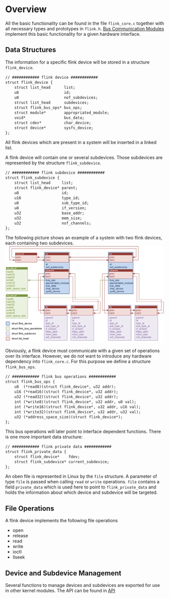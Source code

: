 # Overview
All the basic functionality can be found in the file `flink_core.c` together with all necessary types and prototypes in `flink.h`. [Bus Communication Modules](bcm.md) implement this basic functionality for a given hardware interface.

## Data Structures
The information for a specific flink device will be stored in a structure `flink_device`.

    // ############ flink device ############
    struct flink_device {
        struct list_head      list;
        u8                    id;
        u8                    nof_subdevices;
        struct list_head      subdevices;
        struct flink_bus_ops* bus_ops;
        struct module*        appropriated_module;
        void*                 bus_data;
        struct cdev*          char_device;
        struct device*        sysfs_device;
    };

All flink devices which are present in a system will be inserted in a linked list.

A flink device will contain one or several subdevices. Those subdevices are represented by the structure `flink_subdevice`. 

    // ############ flink subdevice ############
    struct flink_subdevice {
        struct list_head     list;
        struct flink_device* parent;
        u8                   id;
        u16                  type_id;
        u8                   sub_type_id;
        u8                   if_version;
        u32                  base_addr;
        u32                  mem_size;
        u32                  nof_channels;
    };

The following picture shows an example of a system with two flink devices, each containing two subdevices.
<img src="../doc/images/ExampleDataStructures.png" width="600px" />

Obviously, a flink device must communicate with a given set of operations over its interface. However, we do not want to introduce any hardware dependency into `flink_core.c`. For this purpose we define a structure `flink_bus_ops`.

    // ############ flink bus operations ############
    struct flink_bus_ops {
        u8  (*read8)(struct flink_device*, u32 addr);
        u16 (*read16)(struct flink_device*, u32 addr);
        u32 (*read32)(struct flink_device*, u32 addr);
        int (*write8)(struct flink_device*, u32 addr, u8 val);
        int (*write16)(struct flink_device*, u32 addr, u16 val);
        int (*write32)(struct flink_device*, u32 addr, u32 val);
        u32 (*address_space_size)(struct flink_device*);
    };

This bus operations will later point to interface dependent functions. 
There is one more important data structure:

    // ############ flink private data ############
    struct flink_private_data {
        struct flink_device*    fdev;
        struct flink_subdevice* current_subdevice;
    };

An oben file is represented in Linux by the `file` structure. A parameter of type `file` is passed when calling `read` or `write` operations. `file` contains a field `private_data` which is used here to point to `flink_private_data` and holds the information about which device and subdevice will be targeted.

## File Operations
A flink device implements the following file operations
- open
- release
- read
- write
- ioctl
- llseek

## Device and Subdevice Management
Several functions to manage devices and subdevices are exported for use in other kernel modules. The API can be found in [API](http://api.flink-project.ch/doc/flinklinux/html)
